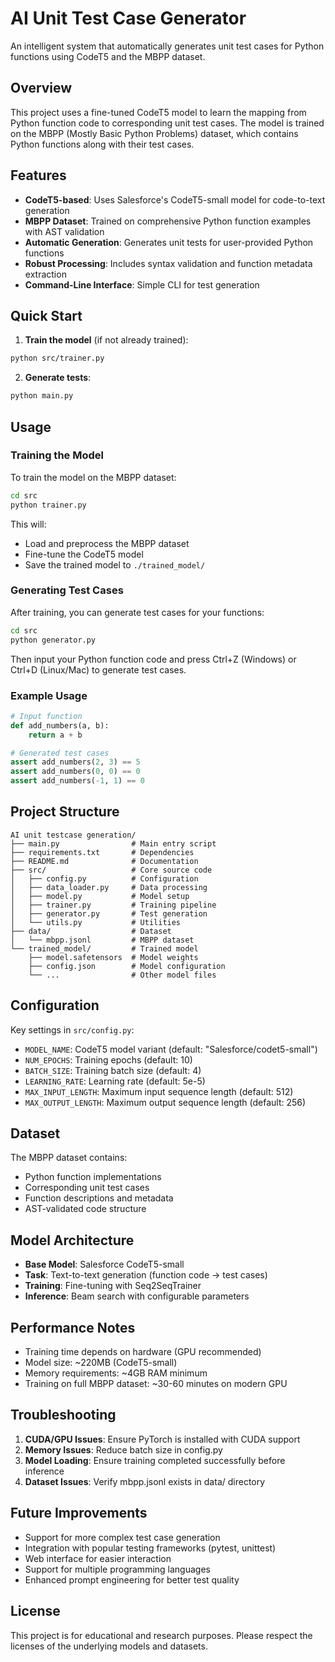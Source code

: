 # AI Unit Test Case Generator

An intelligent system that automatically generates unit test cases for Python functions using CodeT5 and the MBPP dataset.

## Overview

This project uses a fine-tuned CodeT5 model to learn the mapping from Python function code to corresponding unit test cases. The model is trained on the MBPP (Mostly Basic Python Problems) dataset, which contains Python functions along with their test cases.

## Features

- **CodeT5-based**: Uses Salesforce's CodeT5-small model for code-to-text generation
- **MBPP Dataset**: Trained on comprehensive Python function examples with AST validation
- **Automatic Generation**: Generates unit tests for user-provided Python functions
- **Robust Processing**: Includes syntax validation and function metadata extraction
- **Command-Line Interface**: Simple CLI for test generation

## Quick Start

1. **Train the model** (if not already trained):

```bash
python src/trainer.py
```

2. **Generate tests**:

```bash
python main.py
```

## Usage

### Training the Model

To train the model on the MBPP dataset:

```bash
cd src
python trainer.py
```

This will:

- Load and preprocess the MBPP dataset
- Fine-tune the CodeT5 model
- Save the trained model to `./trained_model/`

### Generating Test Cases

After training, you can generate test cases for your functions:

```bash
cd src
python generator.py
```

Then input your Python function code and press Ctrl+Z (Windows) or Ctrl+D (Linux/Mac) to generate test cases.

### Example Usage

```python
# Input function
def add_numbers(a, b):
    return a + b

# Generated test cases
assert add_numbers(2, 3) == 5
assert add_numbers(0, 0) == 0
assert add_numbers(-1, 1) == 0
```

## Project Structure

```
AI unit testcase generation/
├── main.py                # Main entry script
├── requirements.txt       # Dependencies
├── README.md              # Documentation
├── src/                   # Core source code
│   ├── config.py          # Configuration
│   ├── data_loader.py     # Data processing
│   ├── model.py           # Model setup
│   ├── trainer.py         # Training pipeline
│   ├── generator.py       # Test generation
│   └── utils.py           # Utilities
├── data/                  # Dataset
│   └── mbpp.jsonl         # MBPP dataset
└── trained_model/         # Trained model
    ├── model.safetensors  # Model weights
    ├── config.json        # Model configuration
    └── ...                # Other model files
```

## Configuration

Key settings in `src/config.py`:

- `MODEL_NAME`: CodeT5 model variant (default: "Salesforce/codet5-small")
- `NUM_EPOCHS`: Training epochs (default: 10)
- `BATCH_SIZE`: Training batch size (default: 4)
- `LEARNING_RATE`: Learning rate (default: 5e-5)
- `MAX_INPUT_LENGTH`: Maximum input sequence length (default: 512)
- `MAX_OUTPUT_LENGTH`: Maximum output sequence length (default: 256)

## Dataset

The MBPP dataset contains:

- Python function implementations
- Corresponding unit test cases
- Function descriptions and metadata
- AST-validated code structure

## Model Architecture

- **Base Model**: Salesforce CodeT5-small
- **Task**: Text-to-text generation (function code → test cases)
- **Training**: Fine-tuning with Seq2SeqTrainer
- **Inference**: Beam search with configurable parameters

## Performance Notes

- Training time depends on hardware (GPU recommended)
- Model size: ~220MB (CodeT5-small)
- Memory requirements: ~4GB RAM minimum
- Training on full MBPP dataset: ~30-60 minutes on modern GPU

## Troubleshooting

1. **CUDA/GPU Issues**: Ensure PyTorch is installed with CUDA support
2. **Memory Issues**: Reduce batch size in config.py
3. **Model Loading**: Ensure training completed successfully before inference
4. **Dataset Issues**: Verify mbpp.jsonl exists in data/ directory

## Future Improvements

- Support for more complex test case generation
- Integration with popular testing frameworks (pytest, unittest)
- Web interface for easier interaction
- Support for multiple programming languages
- Enhanced prompt engineering for better test quality

## License

This project is for educational and research purposes. Please respect the licenses of the underlying models and datasets.
